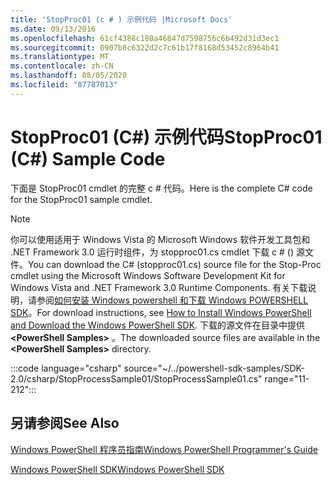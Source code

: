 ```yaml
---
title: 'StopProc01 (c # ) 示例代码 |Microsoft Docs'
ms.date: 09/13/2016
ms.openlocfilehash: 61cf4388c180a46847d7598756c6b492d31d3ec1
ms.sourcegitcommit: 0907b8c6322d2c7c61b17f8168d53452c8964b41
ms.translationtype: MT
ms.contentlocale: zh-CN
ms.lasthandoff: 08/05/2020
ms.locfileid: "87787013"
---
```

# <a name="stopproc01-c-sample-code"></a><span data-ttu-id="04dfd-102">StopProc01 (C#) 示例代码</span><span class="sxs-lookup"><span data-stu-id="04dfd-102">StopProc01 (C#) Sample Code</span></span>

<span data-ttu-id="04dfd-103">下面是 StopProc01 cmdlet 的完整 c # 代码。</span><span class="sxs-lookup"><span data-stu-id="04dfd-103">Here is the complete C# code for the StopProc01 sample cmdlet.</span></span>

> [!NOTE]
> <span data-ttu-id="04dfd-104">你可以使用适用于 Windows Vista 的 Microsoft Windows 软件开发工具包和 .NET Framework 3.0 运行时组件，为 stopproc01.cs cmdlet 下载 c # () 源文件。</span><span class="sxs-lookup"><span data-stu-id="04dfd-104">You can download the C# (stopproc01.cs) source file for the Stop-Proc cmdlet using the Microsoft Windows Software Development Kit for Windows Vista and .NET Framework 3.0 Runtime Components.</span></span> <span data-ttu-id="04dfd-105">有关下载说明，请参阅[如何安装 Windows powershell 和下载 Windows POWERSHELL SDK](/powershell/scripting/developer/installing-the-windows-powershell-sdk)。</span><span class="sxs-lookup"><span data-stu-id="04dfd-105">For download instructions, see [How to Install Windows PowerShell and Download the Windows PowerShell SDK](/powershell/scripting/developer/installing-the-windows-powershell-sdk).</span></span>
> <span data-ttu-id="04dfd-106">下载的源文件在目录中提供 **\<PowerShell Samples>** 。</span><span class="sxs-lookup"><span data-stu-id="04dfd-106">The downloaded source files are available in the **\<PowerShell Samples>** directory.</span></span>

:::code language="csharp" source="~/../powershell-sdk-samples/SDK-2.0/csharp/StopProcessSample01/StopProcessSample01.cs" range="11-212":::

## <a name="see-also"></a><span data-ttu-id="04dfd-107">另请参阅</span><span class="sxs-lookup"><span data-stu-id="04dfd-107">See Also</span></span>

[<span data-ttu-id="04dfd-108">Windows PowerShell 程序员指南</span><span class="sxs-lookup"><span data-stu-id="04dfd-108">Windows PowerShell Programmer's Guide</span></span>](./windows-powershell-programmer-s-guide.md)

[<span data-ttu-id="04dfd-109">Windows PowerShell SDK</span><span class="sxs-lookup"><span data-stu-id="04dfd-109">Windows PowerShell SDK</span></span>](../windows-powershell-reference.md)
